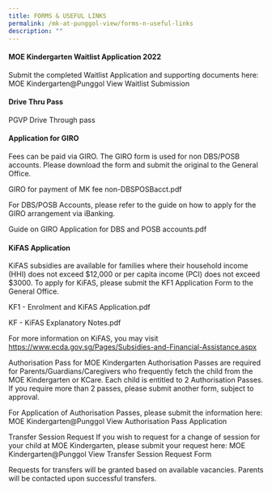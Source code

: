 ```yaml
---
title: FORMS & USEFUL LINKS
permalink: /mk-at-punggol-view/forms-n-useful-links
description: ""
---
```

#### MOE Kindergarten Waitlist Application 2022

Submit the completed Waitlist Application and supporting documents here:
MOE Kindergarten@Punggol View Waitlist Submission

#### Drive Thru Pass

PGVP Drive Through pass

#### Application for GIRO

Fees can be paid via GIRO. The GIRO form is used for non DBS/POSB accounts. Please download the form and submit the original to the General Office.

GIRO for payment of MK fee non-DBSPOSBacct.pdf

For DBS/POSB Accounts, please refer to the guide on how to apply for the GIRO arrangement via iBanking.

Guide on GIRO Application for DBS and POSB accounts.pdf

#### KiFAS Application

KiFAS subsidies are available for families where their household income (HHI) does not exceed $12,000 or per capita income (PCI) does not exceed $3000. To apply for KiFAS, please submit the KF1 Application Form to the General Office.

KF1 - Enrolment and KiFAS Application.pdf

KF - KiFAS Explanatory Notes.pdf

For more information on KiFAS, you may visit https://www.ecda.gov.sg/Pages/Subsidies-and-Financial-Assistance.aspx 

Authorisation Pass for MOE Kindergarten
Authorisation Passes are required for Parents/Guardians/Caregivers who frequently fetch the child from the MOE Kindergarten or KCare. Each child is entitled to 2 Authorisation Passes. If you require more than 2 passes, please submit another form, subject to approval.

For Application of Authorisation Passes, please submit the information here:
MOE Kindergarten@Punggol View Authorisation Pass Application 

Transfer Session Request
If you wish to request for a change of session for your child at MOE Kindergarten, please submit your request here:
MOE Kindergarten@Punggol View Transfer Session Request Form 

Requests for transfers will be granted based on available vacancies. Parents will be contacted upon successful transfers.